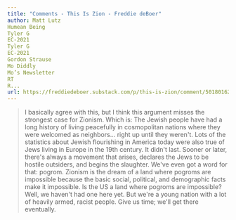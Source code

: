 ```yaml
---
title: "Comments - This Is Zion - Freddie deBoer"
author: Matt Lutz
Humean Being
Tyler G
EC-2021
Tyler G
EC-2021
Gordon Strause
Mo Diddly
Mo’s Newsletter
RT
R...
url: https://freddiedeboer.substack.com/p/this-is-zion/comment/50180162
---
```


> I basically agree with this, but I think this argument misses the strongest case for Zionism. Which is: The Jewish people have had a long history of living peacefully in cosmopolitan nations where they were welcomed as neighbors... right up until they weren't. Lots of the statistics about Jewish flourishing in America today were also true of Jews living in Europe in the 19th century. It didn't last. Sooner or later, there's always a movement that arises, declares the Jews to be hostile outsiders, and begins the slaughter. We've even got a word for that: pogrom. Zionism is the dream of a land where pogroms are impossible because the basic social, political, and demographic facts make it impossible. Is the US a land where pogroms are impossible? Well, we haven't had one here yet. But we're a young nation with a lot of heavily armed, racist people. Give us time; we'll get there eventually.



